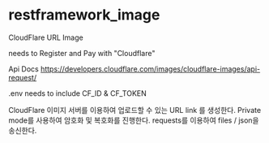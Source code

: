 # restframework_image

CloudFlare URL Image

needs to Register and Pay with "Cloudflare"

Api Docs
https://developers.cloudflare.com/images/cloudflare-images/api-request/

.env needs to include CF_ID & CF_TOKEN

CloudFlare 이미지 서버를 이용하여 업로드할 수 있는 URL link 를 생성한다.
Private mode를 사용하여 암호화 및 복호화를 진행한다.
requests를 이용하여 files / json을 송신한다.
